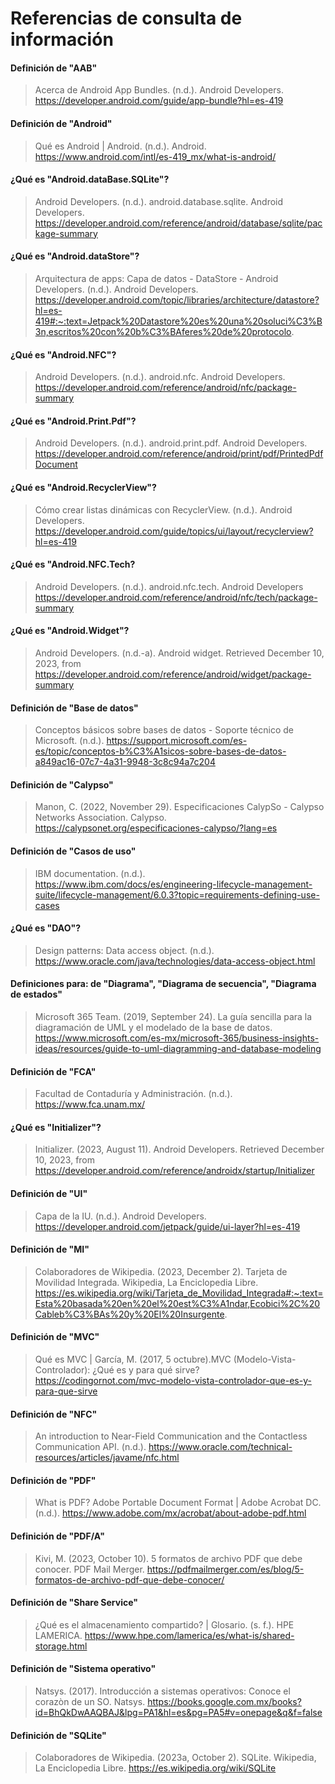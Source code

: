 # Referencias de consulta de información

#### Definición de "AAB" 
>Acerca de Android App Bundles. (n.d.). Android Developers. https://developer.android.com/guide/app-bundle?hl=es-419
 
#### Definición de "Android"
>Qué es Android | Android. (n.d.). Android. https://www.android.com/intl/es-419_mx/what-is-android/

#### ¿Qué es "Android.dataBase.SQLite"?
> Android Developers. (n.d.). android.database.sqlite. Android Developers. https://developer.android.com/reference/android/database/sqlite/package-summary

#### ¿Qué es "Android.dataStore"?
> Arquitectura de apps: Capa de datos - DataStore - Android Developers. (n.d.). Android Developers. https://developer.android.com/topic/libraries/architecture/datastore?hl=es-419#:~:text=Jetpack%20Datastore%20es%20una%20soluci%C3%B3n,escritos%20con%20b%C3%BAferes%20de%20protocolo.

#### ¿Qué es "Android.NFC"?
> Android Developers. (n.d.). android.nfc. Android Developers. https://developer.android.com/reference/android/nfc/package-summary

#### ¿Qué es "Android.Print.Pdf"?
> Android Developers. (n.d.). android.print.pdf. Android Developers. https://developer.android.com/reference/android/print/pdf/PrintedPdfDocument

#### ¿Qué es "Android.RecyclerView"?
> Cómo crear listas dinámicas con RecyclerView. (n.d.). Android Developers. https://developer.android.com/guide/topics/ui/layout/recyclerview?hl=es-419

#### ¿Qué es "Android.NFC.Tech?
> Android Developers. (n.d.). android.nfc.tech. Android Developers https://developer.android.com/reference/android/nfc/tech/package-summary

#### ¿Qué es "Android.Widget"?
> Android Developers. (n.d.-a). Android widget. Retrieved December 10, 2023, from https://developer.android.com/reference/android/widget/package-summary

#### Definición de "Base de datos"
>Conceptos básicos sobre bases de datos - Soporte técnico de Microsoft. (n.d.). https://support.microsoft.com/es-es/topic/conceptos-b%C3%A1sicos-sobre-bases-de-datos-a849ac16-07c7-4a31-9948-3c8c94a7c204

#### Definición de "Calypso"
> Manon, C. (2022, November 29). Especificaciones CalypSo - Calypso Networks Association. Calypso. https://calypsonet.org/especificaciones-calypso/?lang=es

#### Definición de "Casos de uso"
> IBM documentation. (n.d.). https://www.ibm.com/docs/es/engineering-lifecycle-management-suite/lifecycle-management/6.0.3?topic=requirements-defining-use-cases

#### ¿Qué es "DAO"?
> Design patterns: Data access object. (n.d.). https://www.oracle.com/java/technologies/data-access-object.html

#### Definiciones para: de "Diagrama", "Diagrama de secuencia", "Diagrama de estados"
> Microsoft 365 Team. (2019, September 24). La guía sencilla para la diagramación de UML y el modelado de la base de datos. https://www.microsoft.com/es-mx/microsoft-365/business-insights-ideas/resources/guide-to-uml-diagramming-and-database-modeling

#### Definición de "FCA"
>Facultad de Contaduría y Administración. (n.d.). https://www.fca.unam.mx/

#### ¿Qué es "Initializer"?
> Initializer. (2023, August 11). Android Developers. Retrieved December 10, 2023, from https://developer.android.com/reference/androidx/startup/Initializer

#### Definición de "UI"
> Capa de la IU. (n.d.). Android Developers. https://developer.android.com/jetpack/guide/ui-layer?hl=es-419

#### Definición de "MI"
> Colaboradores de Wikipedia. (2023, December 2). Tarjeta de Movilidad Integrada. Wikipedia, La Enciclopedia Libre. https://es.wikipedia.org/wiki/Tarjeta_de_Movilidad_Integrada#:~:text=Esta%20basada%20en%20el%20est%C3%A1ndar,Ecobici%2C%20Cableb%C3%BAs%20y%20El%20Insurgente.

#### Definición de "MVC"
>Qué es MVC | García, M. (2017, 5 octubre).MVC (Modelo-Vista-Controlador): ¿Qué es y para qué sirve? https://codingornot.com/mvc-modelo-vista-controlador-que-es-y-para-que-sirve

#### Definición de "NFC"
> An introduction to Near-Field Communication and the Contactless Communication API. (n.d.). https://www.oracle.com/technical-resources/articles/javame/nfc.html

#### Definición de "PDF"
> What is PDF? Adobe Portable Document Format | Adobe Acrobat DC. (n.d.). https://www.adobe.com/mx/acrobat/about-adobe-pdf.html

#### Definición de "PDF/A"
> Kivi, M. (2023, October 10). 5 formatos de archivo PDF que debe conocer. PDF Mail Merger. https://pdfmailmerger.com/es/blog/5-formatos-de-archivo-pdf-que-debe-conocer/

#### Definición de "Share Service"
> ¿Qué es el almacenamiento compartido? | Glosario. (s. f.). HPE LAMERICA. https://www.hpe.com/lamerica/es/what-is/shared-storage.html

#### Definición de "Sistema operativo"
> Natsys. (2017). Introducción a sistemas operativos: Conoce el corazòn de un SO. Natsys. https://books.google.com.mx/books?id=BhQkDwAAQBAJ&lpg=PA1&hl=es&pg=PA5#v=onepage&q&f=false

#### Definición de "SQLite"
>Colaboradores de Wikipedia. (2023a, October 2). SQLite. Wikipedia, La Enciclopedia Libre. https://es.wikipedia.org/wiki/SQLite

